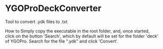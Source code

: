 YGOProDeckConverter
===================

Tool to convert .ydk files to .txt

How to
Simply copy the executable in the root folder, and, once started, click on the button 'Search', which by default will be set for the folder 'deck' of YGOPro. Search for the file ".ydk" and click 'Convert'.
